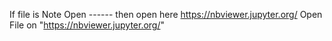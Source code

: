 If file is Note Open ------ then open here https://nbviewer.jupyter.org/ 
Open File on  "https://nbviewer.jupyter.org/"

